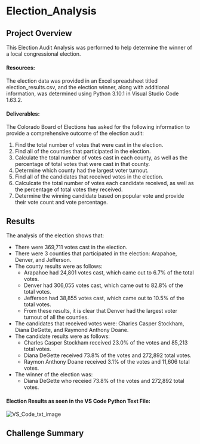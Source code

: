 # Election_Analysis

## Project Overview
This Election Audit Analysis was performed to help determine the winner of a local congressional election. 

#### Resources:
The election data was provided in an Excel spreadsheet titled election_results.csv, and the election winner, along with additional information, was determined using Python 3.10.1 in Visual Studio Code 1.63.2. 

#### Deliverables:
The Colorado Board of Elections has asked for the following information to provide a comprehensive outcome of the election audit:

1. Find the total number of votes that were cast in the election.
2. Find all of the counties that participated in the election.
3. Calculate the total number of votes cast in each county, as well as the percentage of total votes that were cast in that county.
4. Determine which county had the largest voter turnout.
5. Find all of the candidates that received votes in the election.
6. Calculcate the total number of votes each candidate received, as well as the percentage of total votes they received.
7. Determine the winning candidate based on popular vote and provide their vote count and vote percentage.

## Results
The analysis of the election shows that:
- There were 369,711 votes cast in the election.
- There were 3 counties that participated in the election: Arapahoe, Denver, and Jefferson.
- The county results were as follows:
    - Arapahoe had 24,801 votes cast, which came out to 6.7% of the total votes.
    - Denver had 306,055 votes cast, which came out to 82.8% of the total votes.
    - Jefferson had 38,855 votes cast, which came out to 10.5% of the total votes.
    - From these results, it is clear that Denver had the largest voter turnout of all the counties.
- The candidates that received votes were: Charles Casper Stockham, Diana DeGette, and Raymond Anthony Doane.
- The candidate results were as follows:
    - Charles Casper Stockham received 23.0% of the votes and 85,213 total votes.
    - Diana DeGette received 73.8% of the votes and 272,892 total votes.
    - Raymon Anthony Doane received 3.1% of the votes and 11,606 total votes.
- The winner of the election was:
    - Diana DeGette who receied 73.8% of the votes and 272,892 total votes.
#### Election Results as seen in the VS Code Python Text File:

![VS_Code_txt_image](https://user-images.githubusercontent.com/94764735/148705273-70c9f3d0-a76f-45a2-87f4-b0f90619f612.png)


## Challenge Summary
